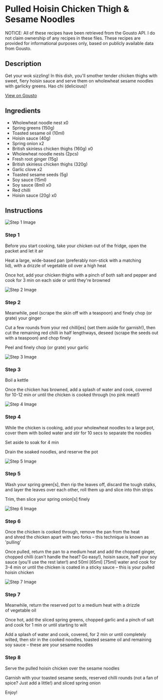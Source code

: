 # Pulled Hoisin Chicken Thigh & Sesame Noodles

NOTICE: All of these recipes have been retrieved from the Gousto API. I do not claim ownership of any recipes in these files. These recipes are provided for informational purposes only, based on publicly available data from Gousto.

## Description

Get your wok sizzling! In this dish, you'll smother tender chicken thighs with sweet, fiery hoisin sauce and serve them on wholewheat sesame noodles with garlicky greens. Hao chi (delicious)!

[View on Gousto](https://www.gousto.co.uk/recipes/cookbook/pulled-hoisin-chicken-sesame-noodles)

## Ingredients

- Wholewheat noodle nest x0
- Spring greens (150g)
- Toasted sesame oil (10ml)
- Hoisin sauce (40g)
- Spring onion x2
- British skinless chicken thighs (160g) x0
- Wholewheat noodle nests (2pcs)
- Fresh root ginger (15g)
- British skinless chicken thighs (320g)
- Garlic clove x2
- Toasted sesame seeds (5g)
- Soy sauce (15ml)
- Soy sauce (8ml) x0
- Red chilli
- Hoisin sauce (20g) x0

## Instructions

![Step 1 Image](https://production-media.gousto.co.uk/cms/recipe-step-image/1006.-step-1-x200.jpg)

### Step 1

Before you start cooking, take your chicken out of the fridge, open the packet and let it air

Heat a large, wide-based pan (preferably non-stick with a matching lid), with a drizzle of vegetable oil over a high heat

Once hot, add your chicken thighs with a pinch of both salt and pepper and cook for 3 min on each side or until they're browned

![Step 2 Image](https://production-media.gousto.co.uk/cms/recipe-step-image/1006.-step-2-x200.jpg)

### Step 2

Meanwhile, peel (scrape the skin off with a teaspoon) and finely chop (or grate) your ginger

Cut a few rounds from your red chilli[es] (set them aside for garnish!), then cut the remaining red chilli in half lengthways, deseed (scrape the seeds out with a teaspoon) and chop finely

Peel and finely chop (or grate) your garlic

![Step 3 Image](https://production-media.gousto.co.uk/cms/recipe-step-image/1006.-step-3-x200.jpg)

### Step 3

Boil a kettle

Once the chicken has browned, add a splash of water and cook, covered for 10-12 min or until the chicken is cooked through (no pink meat!)

![Step 4 Image](https://production-media.gousto.co.uk/cms/recipe-step-image/1006.-step-4-x200.jpg)

### Step 4

While the chicken is cooking, add your wholewheat noodles to a large pot, cover them with boiled water and stir for 10 secs to separate the noodles

Set aside to soak for 4 min

Drain the soaked noodles, and reserve the pot

![Step 5 Image](https://production-media.gousto.co.uk/cms/recipe-step-image/1006.-step-5-x200.jpg)

### Step 5

Wash your spring green[s], then rip the leaves off, discard the tough stalks, and layer the leaves over each other, roll them up and slice into thin strips

Trim, then slice your spring onion[s] finely

![Step 6 Image](https://production-media.gousto.co.uk/cms/recipe-step-image/1006.-step-6-x200.jpg)

### Step 6

Once the chicken is cooked through, remove the pan from the heat and shred the chicken apart with two forks – this technique is known as 'pulling'

Once pulled, return the pan to a medium heat and add the chopped ginger, chopped chilli (can't handle the heat? Go easy!), hoisin sauce, half your soy sauce (you'll use the rest later!) and 50ml <span class="text-purple">[65ml]</span> <span class="text-danger">[75ml] </span>water and cook for 3-4 min or until the chicken is coated in a sticky sauce – this is your pulled hoisin chicken

![Step 7 Image](https://production-media.gousto.co.uk/cms/recipe-step-image/1006.-step-7-x200.jpg)

### Step 7

Meanwhile, return the reserved pot to a medium heat with a drizzle of vegetable oil

Once hot, add the sliced spring greens, chopped garlic and a pinch of salt and cook for 1 min or until starting to wilt

Add a splash of water and cook, covered, for 2 min or until completely wilted, then stir in the cooked noodles, toasted sesame oil and remaining soy sauce – these are your sesame noodles

### Step 8

Serve the pulled hoisin chicken over the sesame noodles

Garnish with your toasted sesame seeds, reserved chilli rounds (not a fan of spice? Just add a little!) and sliced spring onion

Enjoy!

